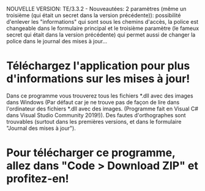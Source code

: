  NOUVELLE VERSION: TE/3.3.2 - Nouveautées:
    2 paramètres (même un troisième (qui était un secret dans la version précédente)): possibilité d'enlever les "informations" qui sont sous les chemins d'accès, la         police est changeable dans le formulaire principal et le troisième paramètre (le fameux secret qui était dans la version précédente) qui permet aussi de changer la       police dans le journal des mises à jour...
    
# Téléchargez l'application pour plus d'informations sur les mises à jour!
 
 Dans ce programme vous trouverez tous les fichiers *.dll avec des images dans Windows (Par défaut car je ne trouve pas de façon de lire dans l'ordinateur des fichiers
 *.dll avec des images. (Programme fait en Visual C# dans Visual Studio Community 2019!)). Des fautes d'orthographes sont trouvables (surtout dans les premières versions, et dans le formulaire "Journal des 
 mises à jour").

# Pour télécharger ce programme, allez dans "Code > Download ZIP" et profitez-en!
